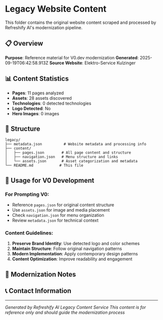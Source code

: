 # Legacy Website Content

This folder contains the original website content scraped and processed by Refreshify AI's modernization pipeline.

## 📋 Overview

**Purpose**: Reference material for V0.dev modernization
**Generated**: 2025-09-19T06:42:58.913Z
**Source Website**: Elektro-Service Kulzinger

## 📊 Content Statistics

- **Pages**: 11 pages analyzed
- **Assets**: 28 assets discovered
- **Technologies**: 0 detected technologies
- **Logo Detected**: No
- **Hero Images**: 0 images

## 📁 Structure

```
legacy/
├── metadata.json          # Website metadata and processing info
├── content/
│   ├── pages.json        # All page content and structure
│   ├── navigation.json   # Menu structure and links
│   └── assets.json       # Asset categorization and metadata
└── README.md            # This file
```

## 🎯 Usage for V0 Development

### For Prompting V0:
- Reference `pages.json` for original content structure
- Use `assets.json` for image and media placement
- Check `navigation.json` for menu organization
- Review `metadata.json` for technical context

### Content Guidelines:
1. **Preserve Brand Identity**: Use detected logo and color schemes
2. **Maintain Structure**: Follow original navigation patterns
3. **Modern Implementation**: Apply contemporary design patterns
4. **Content Optimization**: Improve readability and engagement

## 🚀 Modernization Notes





## 📞 Contact Information





---
*Generated by Refreshify AI Legacy Content Service*
*This content is for reference only and should guide the modernization process*
